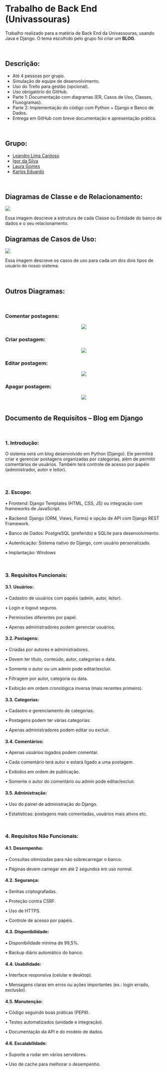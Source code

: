 # Trabalho de Back End (Univassouras)

Trabalho realizado para a matéria de Back End da Univassouras, usando Java e Django.
O tema escolhido pelo grupo foi criar um **BLOG**.

<br>

## Descrição:

* Até 4 pessoas por grupo.
* Simulação de equipe de desenvolvimento.
* Uso do Trello para gestão (opcional).
* Uso obrigatório do GitHub.
* Parte 1: Documentação com diagramas (ER, Casos de Uso, Classes, Fluxogramas).
* Parte 2: Implementação do código com Python + Django e Banco de Dados.
* Entrega em GitHub com breve documentação e apresentação prática.

<br>

## Grupo:

* [Leandro Lima Cardoso](https://github.com/Leandro-Cardoso)
* [Igor da Silva](https://github.com/igorcardiias)
* [Laura Gomes](https://github.com/Laurarpgk0)
* [Karlos Eduardo](https://github.com/Kadusquin)

<br>

## Diagramas de **Classe** e de **Relacionamento**:

<img src="ClasseRelacionamento.png" />

<br>

Essa imagem descreve a estrutura de cada Classe ou Entidade do banco de dados e o seu relacionamento.

## Diagramas de **Casos de Uso**:

<img src="CasosDeUso.png" />

<br>

Essa imagem descreve os casos de uso para cada um dos dois tipos de usuário do nosso sistema.

<br>

## Outros Diagramas:

<br>

### Comentar postagens:

<center>
    <img src="DiagramaFazerComentario.png" />
</center>

### Criar postagem:

<center>
    <img src="DiagramaCriarPostagem.png" />
</center>

### Editar postagem:

<center>
    <img src="DiagramaEditarPostagem.png" />
</center>

### Apagar postagem:

<center>
    <img src="DiagramaApagarPostagem.png" />
</center>

<br>

## Documento de Requisitos – Blog em Django

<br>

### 1. **Introdução:**

O sistema será um blog desenvolvido em Python
(Django).
Ele permitirá criar e gerenciar postagens organizadas
por categorias, além de permitir comentários de
usuários.
Também terá controle de acesso por papéis
(administrador, autor e leitor).

<br>

### 2. **Escopo:**

• Frontend: Django Templates (HTML, CSS,
JS) ou integração com frameworks de JavaScript.

• Backend: Django (ORM, Views, Forms) e
opção de API com Django REST Framework.

• Banco de Dados: PostgreSQL (preferido) e
SQLite para desenvolvimento.

• Autenticação: Sistema nativo do Django,
com usuário personalizado.

• Implantação: Windows

<br>

### 3. **Requisitos Funcionais:**

#### 3.1. **Usuários:**

• Cadastro de usuários com papéis (admin,
autor, leitor).

• Login e logout seguros.

• Permissões diferentes por papel.

• Apenas administradores podem gerenciar
usuários.

#### 3.2. **Postagens:**

• Criadas por autores e administradores.

• Devem ter título, conteúdo, autor, categorias
e data.

• Somente o autor ou um admin pode
editar/excluir.

• Filtragem por autor, categoria ou data.

• Exibição em ordem cronológica inversa
(mais recentes primeiro).

#### 3.3. **Categorias:**

• Cadastro e gerenciamento de categorias.

• Postagens podem ter várias categorias.

• Apenas administradores podem editar ou
excluir.

#### 3.4. **Comentários:**

• Apenas usuários logados podem comentar.

• Cada comentário terá autor e estará ligado a
uma postagem.

• Exibidos em ordem de publicação.

• Somente o autor do comentário ou admin
pode editar/excluir.

#### 3.5. **Administração:**

• Uso do painel de administração do Django.

• Estatísticas: postagens mais comentadas,
usuários mais ativos etc.

<br>

### 4. **Requisitos Não Funcionais:**

#### 4.1. **Desempenho:**

• Consultas otimizadas para não
sobrecarregar o banco.

• Páginas devem carregar em até 2 segundos
em uso normal.

#### 4.2. **Segurança:**

• Senhas criptografadas.

• Proteção contra CSRF.

• Uso de HTTPS.

• Controle de acesso por papéis.

#### 4.3. **Disponibilidade:**

• Disponibilidade mínima de 99,5%.

• Backup diário automático do banco.

#### 4.4. **Usabilidade:**

• Interface responsiva (celular e desktop).

• Mensagens claras em erros ou ações
importantes (ex.: login errado, exclusão).

#### 4.5. **Manutenção:**

• Código seguindo boas práticas (PEP8).

• Testes automatizados (unidade e
integração).

• Documentação da API e do modelo de
dados.

#### 4.6. **Escalabilidade:**

• Suporte a rodar em vários servidores.

• Uso de cache para melhorar o desempenho.
